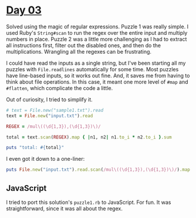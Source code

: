 # [Day 03](https://adventofcode.com/2024/day/3)

Solved using the magic of regular expressions.  Puzzle 1 was really simple.  I
used Ruby's `String#scan` to run the regex over the entire input and multiply
numbers in place.  Puzzle 2 was a little more challenging as I had to extract
all instructions first, filter out the disabled ones, and then do the
multiplications.  Wrangling all the regexes can be frustrating.

I could have read the inputs as a single string, but I've been starting all my
puzzles with `File.readlines` automatically for some time.  Most puzzles have
line-based inputs, so it works out fine.  And, it saves me from having to think
about file operations.  In this case, it meant one more level of `#map` and
`#flatten`, which complicate the code a little.

Out of curiosity, I tried to simplify it.

```ruby
# text = File.new("sample1.txt").read
text = File.new("input.txt").read

REGEX = /mul\((\d{1,3}),(\d{1,3})\)/

total = text.scan(REGEX).map { |n1, n2| n1.to_i * n2.to_i }.sum

puts "total: #{total}"
```

I even got it down to a one-liner:

```ruby
puts File.new("input.txt").read.scan(/mul\((\d{1,3}),(\d{1,3})\)/).map { |n1, n2| n1.to_i * n2.to_i }.sum
```

## JavaScript

I tried to port this solution's `puzzle1.rb` to JavaScript.  For fun.  It was
straightforward, since it was all about the regex.
